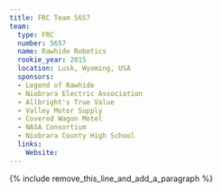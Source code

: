 ```yaml
---
title: FRC Team 5657
team:
  type: FRC
  number: 5657
  name: Rawhide Robotics
  rookie_year: 2015
  location: Lusk, Wyoming, USA
  sponsors:
  - Legend of Rawhide
  - Niobrara Electric Association
  - Allbright's True Value
  - Valley Motor Supply
  - Covered Wagon Motel
  - NASA Consortium
  - Niobrara County High School
  links:
    Website:
---
```


{% include remove_this_line_and_add_a_paragraph %}